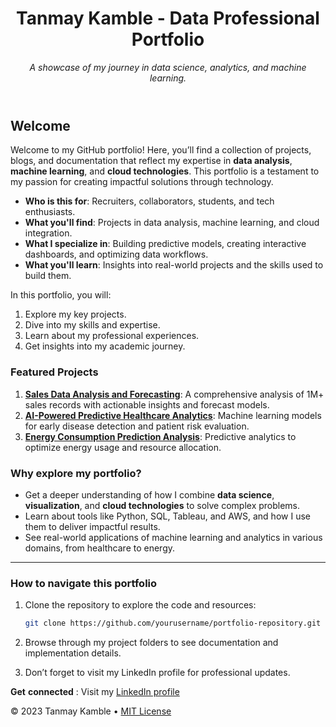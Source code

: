 <header>

<!--
  <<< Author notes: Portfolio header >>>
  Include a 1280×640 image, portfolio title, and a concise description in emphasis.
  In your repository settings: enable template repository, add your 1280×640 social image, auto delete head branches.
  Add your open source license, GitHub uses MIT license.
-->

# Tanmay Kamble - Data Professional Portfolio

_A showcase of my journey in data science, analytics, and machine learning._

</header>

<!--
  <<< Author notes: Portfolio start >>>
  Include a start button for the repository setup and why visitors should explore it.
-->

## Welcome

Welcome to my GitHub portfolio! Here, you’ll find a collection of projects, blogs, and documentation that reflect my expertise in **data analysis**, **machine learning**, and **cloud technologies**. This portfolio is a testament to my passion for creating impactful solutions through technology.

- **Who is this for**: Recruiters, collaborators, students, and tech enthusiasts.
- **What you'll find**: Projects in data analysis, machine learning, and cloud integration.
- **What I specialize in**: Building predictive models, creating interactive dashboards, and optimizing data workflows.
- **What you'll learn**: Insights into real-world projects and the skills used to build them.

In this portfolio, you will:

1. Explore my key projects.
2. Dive into my skills and expertise.
3. Learn about my professional experiences.
4. Get insights into my academic journey.

### Featured Projects

1. **[Sales Data Analysis and Forecasting](#)**: A comprehensive analysis of 1M+ sales records with actionable insights and forecast models.
2. **[AI-Powered Predictive Healthcare Analytics](#)**: Machine learning models for early disease detection and patient risk evaluation.
3. **[Energy Consumption Prediction Analysis](#)**: Predictive analytics to optimize energy usage and resource allocation.

### Why explore my portfolio?

- Get a deeper understanding of how I combine **data science**, **visualization**, and **cloud technologies** to solve complex problems.
- Learn about tools like Python, SQL, Tableau, and AWS, and how I use them to deliver impactful results.
- See real-world applications of machine learning and analytics in various domains, from healthcare to energy.

---

### How to navigate this portfolio

1. Clone the repository to explore the code and resources:
   ```bash
   git clone https://github.com/yourusername/portfolio-repository.git

2. Browse through my project folders to see documentation and implementation details.

3. Don’t forget to visit my LinkedIn profile for professional updates.

**Get** **connected** : Visit my [LinkedIn profile](https://www.linkedin.com/in/tanmay-kamble-26a11a169/)

&copy; 2023 Tanmay Kamble &bull; [MIT License](https://gh.io/mit)

</footer>
